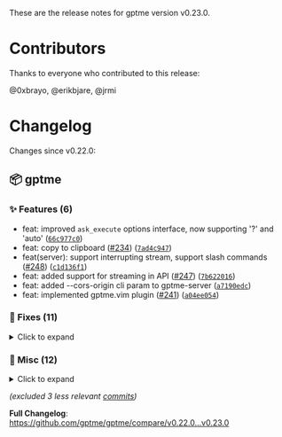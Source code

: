 These are the release notes for gptme version v0.23.0.

# Contributors

Thanks to everyone who contributed to this release:

@0xbrayo, @erikbjare, @jrmi

# Changelog

Changes since v0.22.0:


## 📦 gptme

### ✨ Features (6)

 - feat: improved `ask_execute` options interface, now supporting '?' and 'auto' ([`66c977c0`](https://github.com/gptme/gptme/commit/66c977c0))
 - feat: copy to clipboard ([#234](https://github.com/gptme/gptme/issues/234)) ([`7ad4c947`](https://github.com/gptme/gptme/commit/7ad4c947))
 - feat(server): support interrupting stream, support slash commands ([#248](https://github.com/gptme/gptme/issues/248)) ([`c1d136f1`](https://github.com/gptme/gptme/commit/c1d136f1))
 - feat: added support for streaming in API ([#247](https://github.com/gptme/gptme/issues/247)) ([`7b622016`](https://github.com/gptme/gptme/commit/7b622016))
 - feat: added --cors-origin cli param to gptme-server ([`a7190edc`](https://github.com/gptme/gptme/commit/a7190edc))
 - feat: implemented gptme.vim plugin ([#241](https://github.com/gptme/gptme/issues/241)) ([`a04ee054`](https://github.com/gptme/gptme/commit/a04ee054))

### 🐛 Fixes (11)
<details><summary>Click to expand</summary>
<p>

 - fix: prompt to reinforce correct placement of filename parameter in patch tool ([#252](https://github.com/gptme/gptme/issues/252)) ([`01541af0`](https://github.com/gptme/gptme/commit/01541af0))
 - fix: trigger tool detection only on complete lines, for performance and to fix nested codeblocks in tooluse ([#251](https://github.com/gptme/gptme/issues/251)) ([`5a228d4e`](https://github.com/gptme/gptme/commit/5a228d4e))
 - fix: fixed prompt for python tool ([`64f94916`](https://github.com/gptme/gptme/commit/64f94916))
 - fix: fixes to computer use ([`1de06c67`](https://github.com/gptme/gptme/commit/1de06c67))
 - fix: switch to new Claude 3.5 models in evals, improve detection of results folders ([`6aec2313`](https://github.com/gptme/gptme/commit/6aec2313))
 - fix: switch to duckduckgo as default search engine with lynx browser ([#237](https://github.com/gptme/gptme/issues/237)) ([`ce7afb8f`](https://github.com/gptme/gptme/commit/ce7afb8f))
 - fix: fixed running evals in docker ([`5ac3914b`](https://github.com/gptme/gptme/commit/5ac3914b))
 - fix: added metadata for new haiku model ([`85647562`](https://github.com/gptme/gptme/commit/85647562))
 - fix: fix including files specified in gptme.toml ([`381dbc8f`](https://github.com/gptme/gptme/commit/381dbc8f))
 - fix: updated READMEs about gptme.vim ([`f7913bbc`](https://github.com/gptme/gptme/commit/f7913bbc))
 - fix: removed debug logging in gptme.vim ([`25c998c4`](https://github.com/gptme/gptme/commit/25c998c4))

</p>
</details>

### 🔨 Misc (12)
<details><summary>Click to expand</summary>
<p>

 - chore: bump version to 0.23.0 ([`9010fede`](https://github.com/gptme/gptme/commit/9010fede))
 - chore: committed caches for contributor info used in changelog generation ([`9dee5548`](https://github.com/gptme/gptme/commit/9dee5548))
 - docs: improved server/computer use docs ([`501008a3`](https://github.com/gptme/gptme/commit/501008a3))
 - refactor: move get_workspace_prompt into prompts.py, add TODO comments ([`639e4cb1`](https://github.com/gptme/gptme/commit/639e4cb1))
 - docs: updated `gptme --help` output, fix command ordering ([`da90e33c`](https://github.com/gptme/gptme/commit/da90e33c))
 - docs: minor improvements to server docs ([`f6589de1`](https://github.com/gptme/gptme/commit/f6589de1))
 - docs: updated server docs with better structure and mention of gptme-webui ([`c32f64db`](https://github.com/gptme/gptme/commit/c32f64db))
 - docs(README): moved the use cases section above the developer/in-progress sections ([`0c0163d0`](https://github.com/gptme/gptme/commit/0c0163d0))
 - docs(README): rewrote use cases section ([`a517d8f3`](https://github.com/gptme/gptme/commit/a517d8f3))
 - docs: add link to SWE-Bench PR ([`970fc47e`](https://github.com/gptme/gptme/commit/970fc47e))
 - docs: improved arewetiny intro text ([`3f5aa840`](https://github.com/gptme/gptme/commit/3f5aa840))
 - docs: fixed gptme.vim docs ([`9ca2e083`](https://github.com/gptme/gptme/commit/9ca2e083))

</p>
</details>

*(excluded 3 less relevant [commits](https://github.com/gptme/gptme/compare/v0.22.0...v0.23.0))*

**Full Changelog**: https://github.com/gptme/gptme/compare/v0.22.0...v0.23.0

